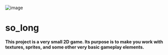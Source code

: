 ![image](https://github.com/diogo-adao/libft/assets/142692185/63ed68a2-74a6-4958-8d49-bf8d36a2d98e)

# so_long
**This project is a very small 2D game. Its purpose is to make you work with textures, sprites, and some other very basic gameplay elements.**
